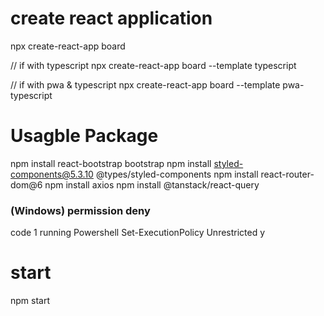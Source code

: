 # create react application
npx create-react-app board

// if with typescript
npx create-react-app board --template typescript

// if with pwa & typescript
npx create-react-app board --template pwa-typescript


# Usagble Package
npm install react-bootstrap bootstrap
npm install styled-components@5.3.10 @types/styled-components
npm install react-router-dom@6
npm install axios
npm install @tanstack/react-query


### (Windows) permission deny
code 1 running Powershell
Set-ExecutionPolicy Unrestricted
y


# start
npm start
